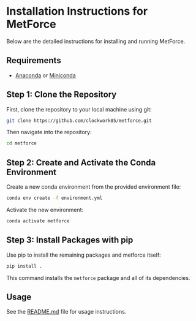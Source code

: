 # Installation Instructions for MetForce

Below are the detailed instructions for installing and running MetForce.

## Requirements

- [Anaconda](https://www.anaconda.com/products/distribution) or [Miniconda](https://docs.conda.io/en/latest/miniconda.html)

## Step 1: Clone the Repository

First, clone the repository to your local machine using git:

```bash
git clone https://github.com/clockwork85/metforce.git
```

Then navigate into the repository:

```bash
cd metforce
```

## Step 2: Create and Activate the Conda Environment

Create a new conda environment from the provided environment file:

```bash
conda env create -f environment.yml
```

Activate the new environment:

```bash
conda activate metforce
```

## Step 3: Install Packages with pip

Use pip to install the remaining packages and metforce itself:

```bash
pip install .
```

This command installs the `metforce` package and all of its dependencies.

## Usage
See the [README.md](README.md) file for usage instructions.